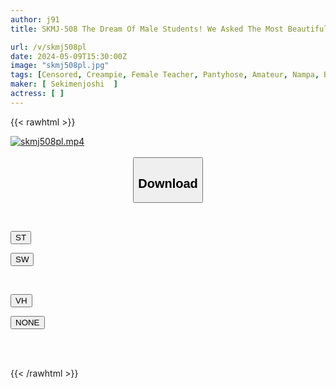 ```yaml
---
author: j91
title: SKMJ-508 The Dream Of Male Students! We Asked The Most Beautiful Female Teacher In School To Challenge Us With Raw Pantyhose Intercrural Sex In The Name Of A Sex Education Class! ? Standing At The Podium All Day Long, Mullemure's Big Dick Rubs Against Her Raw Pantyhose And She Blushes! Pantyhose Is Covered In Naughty Juice! Just Rub It Raw And It Will Turn Into A Slimy Crack...

url: /v/skmj508pl
date: 2024-05-09T15:30:00Z
image: "skmj508pl.jpg"
tags: [Censored, Creampie, Female Teacher, Pantyhose, Amateur, Nampa, Business Attire	]
maker: [ Sekimenjoshi  ]
actress: [ ]
---
```



{{< rawhtml >}}

<div class="video" data-videoid="ZD6lX8Kw7buqxLX">
    <a href="javascript:;">
        <img src="/v/skmj508pl/skmj508pl.jpg" width="WIDTH" height="HEIGHT" alt="skmj508pl.mp4" loading="lazy">
    </a>
</div>

<script type="text/javascript" src="https://j91.asia/asset/on-demand-st.js"></script>

<br>
  <link rel="stylesheet" href="https://j91.asia/asset/bs5.css">
  
  <center>
  <button class="btn btn-primary" type="button" data-bs-toggle="collapse" data-bs-target=".multi-collapse" aria-expanded="false" aria-controls="multiCollapseExample1 multiCollapseExample2"><h2>Download</h2></button></center>
</p>
<div class="row">
  <div class="col">
    <div class="collapse multi-collapse" id="multiCollapseExample1">
      <div class="card card-body">
	      	      <br>
<div class="buttons">  
<p><a href="https://streamtape.to/v/ZD6lX8Kw7buqxLX" target="_blank"><button class="btn-hover color-3"><i class="fa fa-download"></i> ST</button></a></p>
<p><a href="https://asnwish.com/hibcp5fcqt39" target="_blank"><button class="btn-hover color-2"><i class="fa fa-download"></i> SW</button></a></p></div>
    </div>
  </div>
</div>
  <div class="col">
    <div class="collapse multi-collapse" id="multiCollapseExample2">
      <div class="card card-body">
	      <br>
<div class="buttons">
<p><a href="https://vidhidevip.com/file/xmvlrgw13qfa"><button class="btn-hover color-8"><i class="fa fa-download"></i> VH</button></a></p>
<p><a href="javascript:;"><button class="btn-hover color-9"><i class="fa fa-download"></i> NONE</button></a></p></div>
<br><br>
      </div>
    </div>
  </div>
</div>

{{< /rawhtml >}}